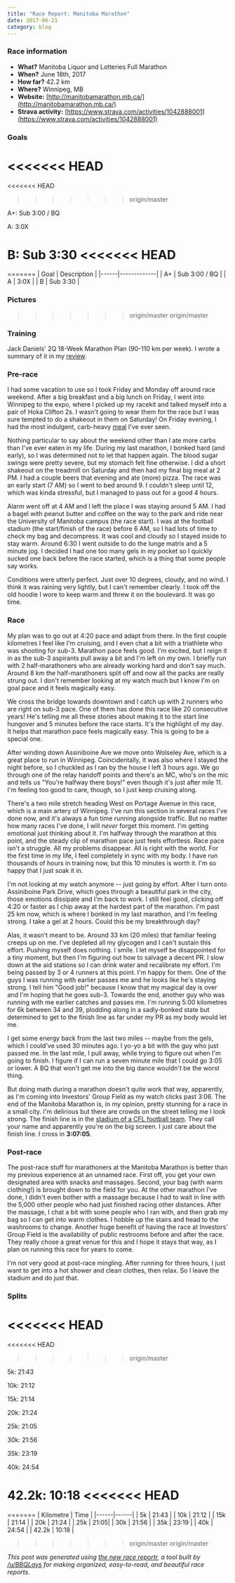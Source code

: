 ```yaml
---
title: "Race Report: Manitoba Marathon"
date: 2017-06-21
category: blog
---
```


### Race information
* **What?** Manitoba Liquor and Lotteries Full Marathon
* **When?** June 18th, 2017
* **How far?** 42.2 km
* **Where?** Winnipeg, MB
* **Website:** [http://manitobamarathon.mb.ca/](http://manitobamarathon.mb.ca/)
* **Strava activity:** [https://www.strava.com/activities/1042888001](https://www.strava.com/activities/1042888001)

### Goals
<<<<<<< HEAD
=======
<<<<<<< HEAD
>>>>>>> origin/master

A+: Sub 3:00 / BQ

A: 3:0X

B: Sub 3:30
<<<<<<< HEAD
=======
=======
| Goal | Description |
|------|-------------|
| A+ | Sub 3:00 / BQ |
| A | 3:0X |
| B | Sub 3:30 |

### Pictures
>>>>>>> origin/master
>>>>>>> origin/master

### Training

Jack Daniels' 2Q 18-Week Marathon Plan (90-110 km per week). I wrote a summary of it in my [review](https://www.reddit.com/r/AdvancedRunning/comments/6ieehb/training_plan_review_jack_daniels_2q_18week/).

### Pre-race

I had some vacation to use so I took Friday and Monday off around race weekend. After a big breakfast and a big lunch on Friday, I went into Winnipeg to the expo, where I picked up my racekit and talked myself into a pair of Hoka Clifton 2s. I wasn't going to wear them for the race but I was sure tempted to do a shakeout in them on Saturday! On Friday evening, I had the most indulgent, carb-heavy [meal](https://goo.gl/photos/C3Rbu46pMuYZsTXb6) I've ever seen.

Nothing particular to say about the weekend other than I ate more carbs than I've ever eaten in my life. During my last marathon, I bonked hard (and early), so I was determined not to let that happen again. The blood sugar swings were pretty severe, but my stomach felt fine otherwise. I did a short shakeout on the treadmill on Saturday and then had my final big meal at 2 PM. I had a couple beers that evening and ate (more) pizza. The race was an early start (7 AM) so I went to bed around 9. I couldn't sleep until 12, which was kinda stressful, but I managed to pass out for a good 4 hours.

Alarm went off at 4 AM and I left the place I was staying around 5 AM. I had a bagel with peanut butter and coffee on the way to the park and ride near the University of Manitoba campus (the race start). I was at the football stadium (the start/finish of the race) before 6 AM, so I had lots of time to check my bag and decompress. It was cool and cloudy so I stayed inside to stay warm. Around 6:30 I went outside to do the lunge matrix and a 5 minute jog. I decided I had one too many gels in my pocket so I quickly sucked one back before the race started, which is a thing that some people say works.

Conditions were utterly perfect. Just over 10 degrees, cloudy, and no wind. I think it was raining very lightly, but I can't remember clearly. I took off the old hoodie I wore to keep warm and threw it on the boulevard. It was go time.

### Race

My plan was to go out at 4:20 pace and adapt from there. In the first couple kilometres I feel like I'm cruising, and I even chat a bit with a triathlete who was shooting for sub-3. Marathon pace feels good. I'm excited, but I reign it in as the sub-3 aspirants pull away a bit and I'm left on my own.  I briefly run with 2 half-marathoners who are already working hard and don't say much. Around 8 km the half-marathoners split off and now all the packs are really strung out. I don't remember looking at my watch much but I know I'm on goal pace and it feels magically easy.

We cross the bridge towards downtown and I catch up with 2 runners who are right on sub-3 pace. One of them has done this race like 20 consecutive years! He's telling me all these stories about making it to the start line hungover and 5 minutes before the race starts. It's the highlight of my day. It helps that marathon pace feels magically easy. This is going to be a special one.

After winding down Assiniboine Ave we move onto Wolseley Ave, which is a great place to run in Winnipeg. Coincidentally, it was also where I stayed the night before, so I chuckled as I ran by the house I left 3 hours ago. We go through one of the relay handoff points and there's an MC, who's on the mic and tells us "You're halfway there boys!" even though it's just after mile 11. I'm feeling too good to care, though, so I just keep cruising along.

There's a two mile stretch heading West on Portage Avenue in this race, which is a main artery of Winnipeg. I've run this section in several races I've done now, and it's always a fun time running alongside traffic. But no matter how many races I've done, I will *never* forget this moment. I'm getting emotional just thinking about it. I'm halfway through the marathon at this point, and the steady clip of marathon pace just feels effortless. Race pace isn't a struggle. All my problems disappear. All is right with the world. For the first time in my life, I feel completely in sync with my body. I have run thousands of hours in training now, but this 10 minutes is worth it. I'm so happy that I just soak it in.

I'm not looking at my watch anymore -- just going by effort. After I turn onto Assiniboine Park Drive, which goes through a beautiful park in the city, those emotions dissipate and I'm back to work. I still feel good, clicking off 4:20 or faster as I chip away at the hardest part of the marathon. I'm past 25 km now, which is where I bonked in my last marathon, and I'm feeling strong. I take a gel at 2 hours. Could this be my breakthrough day?

Alas, it wasn't meant to be. Around 33 km (20 miles) that familiar feeling creeps up on me. I've depleted all my glycogen and I can't sustain this effort. Pushing myself does nothing. I smile. I let myself be disappointed for a tiny moment, but then I'm figuring out how to salvage a decent PR. I slow down at the aid stations so I can drink water and recalibrate my effort. I'm being passed by 3 or 4 runners at this point. I'm happy for them. One of the guys I was running with earlier passes me and he looks like he's staying strong. I tell him "Good job!" because I know that my magical day is over and I'm hoping that he goes sub-3. Towards the end, another guy who was running with me earlier catches and passes me. I'm running 5:00 kilometres for 6k between 34 and 39, plodding along in a sadly-bonked state but determined to get to the finish line as far under my PR as my body would let me.

I get some energy back from the last two miles -- maybe from the gels, which I could've used 30 minutes ago. I yo-yo a bit with the guy who just passed me. In the last mile, I pull away, while trying to figure out when I'm going to finish. I figure if I can run a seven minute mile that I could go 3:05 or lower. A BQ that won't get me into the big dance wouldn't be the worst thing.

But doing math during a marathon doesn't quite work that way, apparently, as I'm coming into Investors' Group Field as my watch clicks past 3:06. The end of the Manitoba Marathon is, in my opinion, pretty stunning for a race in a small city. I'm delirious but there are crowds on the street telling me I look strong. The finish line is in the [stadium of a CFL football team](http://www.marathon-photos.com/scripts/event.py?template=MPX2&new_search=1&event=Sports%2FSTCA%2F2017%2FManitoba%20Marathon&match=238). They call your name and apparently you're on the big screen. I just care about the finish line. I cross in **3:07:05**.

### Post-race

The post-race stuff for marathoners at the Manitoba Marathon is better than my previous experience at an unnamed race. First off, you get your own designated area with snacks and massages. Second, your bag (with warm clothing!) is brought down to the field for you. At the other marathon I've done, I didn't even bother with a massage because I had to wait in line with the 5,000 other people who had just finished racing other distances. After the massage, I chat a bit with some people who I ran with, and then grab my bag so I can get into warm clothes. I hobble up the stairs and head to the washrooms to change. Another huge benefit of having the race at Investors' Group Field is the availability of public restrooms before and after the race. They really chose a great venue for this and I hope it stays that way, as I plan on running this race for years to come.

I'm not very good at post-race mingling. After running for three hours, I just want to get into a hot shower and clean clothes, then relax. So I leave the stadium and do just that.

### Splits
<<<<<<< HEAD
=======
<<<<<<< HEAD
>>>>>>> origin/master

5k: 21:43

10k: 21:12

15k: 21:14

20k: 21:24

25k: 21:05

30k: 21:56

35k: 23:19

40k: 24:54

42.2k: 10:18
<<<<<<< HEAD
=======
=======
| Kilometre | Time |
|------|------|
| 5k | 21:43 |
| 10k | 21:12 |
| 15k | 21:14 |
| 20k | 21:24 |
| 25k | 21:05|
| 30k | 21:56 |
| 35k | 23:19 |
| 40k | 24:54 |
| 42.2k | 10:18 |
>>>>>>> origin/master
>>>>>>> origin/master

*This post was generated using [the new race reportr](https://martellaj.github.io/race-reportr/), a tool built by [/u/BBQLays](https://www.reddit.com/u/bbqlays) for making organized, easy-to-read, and beautiful race reports.*

